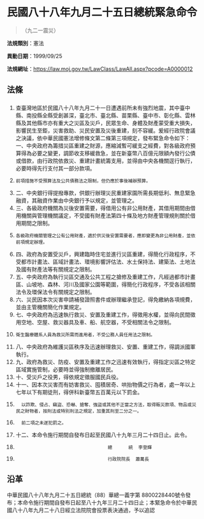 # 民國八十八年九月二十五日總統緊急命令
> （九二一震災）



**法規類別**：憲法

**異動日期**：1999/09/25  

**法規網址**：https://law.moj.gov.tw/LawClass/LawAll.aspx?pcode=A0000012



## 法條
##### 
1. 查臺灣地區於民國八十八年九月二十一日遭遇前所未有強烈地震，其中臺中縣、南投縣全縣受創甚深，臺北市、臺北縣、苗栗縣、臺中市、彰化縣、雲林縣及其他縣市亦有重大之災區及災戶，民眾生命、身體及財產蒙受重大損失，影響民生至鉅，災害救助、災民安置及災後重建，刻不容緩。爰經行政院會議之決議，依中華民國憲法增修條文第二條第三項規定，發布緊急命令如下：  
一、中央政府為籌措災區重建之財源，應縮減暫可緩支之經費，對各級政府預算得為必要之變更，調節收支移緩救急，並在新臺幣八百億元限額內發行公債或借款，由行政院依救災、重建計畫統籌支用，並得由中央各機關逕行執行，必要時得先行支付其一部分款項。
1.     前項措施不受預算法及公共債務法之限制，但仍應於事後補辦預算。
1. 二、中央銀行得提撥專款，供銀行辦理災民重建家園所需長期低利、無息緊急融資，其融資作業由中央銀行予以規定，並管理之。
1. 三、各級政府機關為災後安置需要，得借用公有非公用財產，其借用期間由借用機關與管理機關議定，不受國有財產法第四十條及地方財產管理規則關於借用期間之限制。
1.     各級政府機關管理之公有公用財產，適於供災後安置需要者，應即變更為非公用財產，並依前項規定辦理。
1. 四、政府為安置受災戶，興建臨時住宅並進行災區重建，得簡化行政程序，不受都市計畫法、區域計畫法、環境影響評估法、水土保持法、建築法、土地法及國有財產法等有關規定之限制。
1. 五、中央政府為執行災區交通及公共工程之搶修及重建工作，凡經過都市計畫區、山坡地、森林、河川及國家公園等範圍，得簡化行政程序，不受各該相關法令及環保法令有關規定之限制。
1. 六、災民因本次災害申請補發證照書件或辦理繼承登記，得免繳納各項規費，並由主管機關簡化作業規定。
1. 七、中央政府為迅速執行救災、安置及重建工作，得徵用水權，並得向民間徵用空地、空屋、救災器具及車、船、航空器，不受相關法令之限制。
1.     衛生醫療體系人員為救災所需而進用者，不受公務人員任用法之限制。
1. 八、中央政府為維護災區秩序及迅速辦理救災、安置、重建工作，得調派國軍執行。
1. 九、政府為救災、防疫、安置及重建工作之迅速有效執行，得指定災區之特定區域實施管制，必要時並得強制撤離居民。
1. 十、受災戶之役男，得依規定徵服國民兵役。
1. 十一、因本次災害而有妨害救災、囤積居奇、哄抬物價之行為者，處一年以上七年以下有期徒刑，得併科新臺幣五百萬元以下罰金。
1.       以詐欺、侵占、竊盜、恐嚇、搶奪、強盜或其他不正當之方法，取得賑災款項、物品或災民之財物者，按刑法或特別刑法之規定，加重其刑至二分之一。
1.       前二項之未遂犯罰之。
1. 十二、本命令施行期間自發布日起至民國八十九年三月二十四日止。此令。
1.                                       總      統  李登輝
1.                                       行政院院長  蕭萬長

## 沿革
中華民國八十八年九月二十五日總統（88）華總一義字第 8800228440號令發布；本命令施行期間自發布日起至八十九年三月二十四日止；本緊急命令於中華民國八十八年九月二十八日經立法院院會投票表決通過，予以追認
